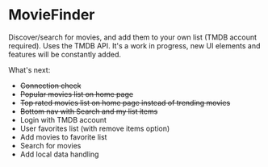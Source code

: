 # MovieFinder

Discover/search for movies, and add them to your own list (TMDB account required). Uses the TMDB API.
It's a work in progress, new UI elements and features will be constantly added.

What's next:
- ~~Connection check~~
- ~~Popular movies list on home page~~
- ~~Top rated movies list on home page instead of trending movies~~
- ~~Bottom nav with Search and my list items~~
- Login with TMDB account
- User favorites list (with remove items option)
- Add movies to favorite list
- Search for movies
- Add local data handling